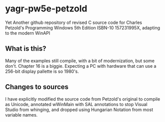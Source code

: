 # yagr-pw5e-petzold
Yet Another github repository of revised C source code for Charles Petzold's Programming Windows 5th Edition ISBN-10 157231995X, adapting to the modern WinAPI

## What is this?
Many of the examples still compile, with a bit of modernization, but some don't.  Chapter 16 is a biggie.  Expecting a PC with hardware that can use a 256-bit display pallette is so 1980's.

## Changes to sources
I have explicitly modified the source code from Petzold's original to compile as Unicode, annotated wWinMain with SAL annotations to stop Visual Studio from whinging, and dropped using Hungarian Notation from most variable names.